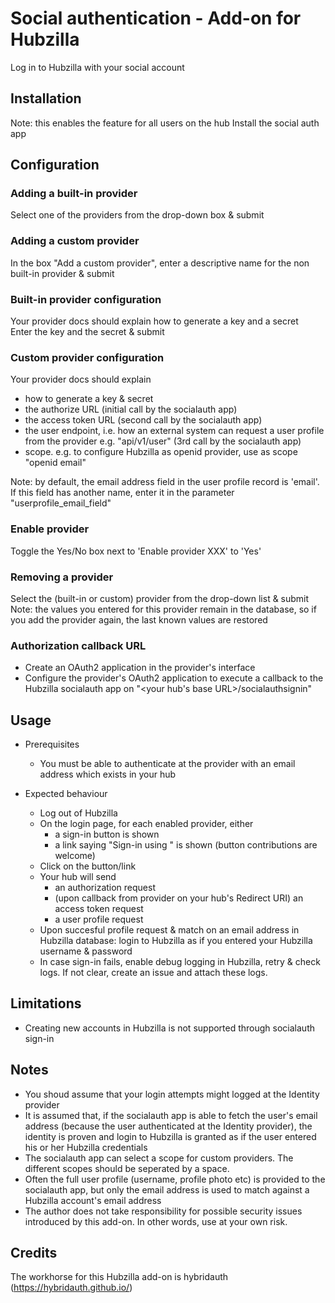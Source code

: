 # Social authentication - Add-on for Hubzilla

Log in to Hubzilla with your social account 

## Installation
Note: this enables the feature for all users on the hub
Install the social auth app

## Configuration

### Adding a built-in provider
Select one of the providers from the drop-down box & submit
 
### Adding a custom provider
In the box "Add a custom provider", enter a descriptive name for the non built-in provider & submit

### Built-in provider configuration
Your provider docs should explain how to generate a key and a secret\
Enter the key and the secret & submit

### Custom provider configuration
Your provider docs should explain 
  - how to generate a key & secret
  - the authorize URL (initial call by the socialauth app)
  - the access token URL (second call by the socialauth app)
  - the user endpoint, i.e. how an external system can request a user profile from the provider e.g. "api/v1/user" (3rd call by the socialauth app)
  - scope. e.g. to configure Hubzilla as openid provider, use as scope "openid email"

Note: by default, the email address field in the user profile record is 'email'. If this field has another name, enter it in the parameter "userprofile_email_field"

### Enable provider
Toggle the Yes/No box next to 'Enable provider XXX' to 'Yes'

### Removing a provider
Select the (built-in or custom) provider from the drop-down list & submit\
Note: the values you entered for this provider remain in the database, so if you add the provider again, the last known values are restored

### Authorization callback URL 
  - Create an OAuth2 application in the provider's interface 
  - Configure the provider's OAuth2 application to execute a callback to the Hubzilla socialauth app on "<your hub's base URL>/socialauthsignin"

## Usage
  * Prerequisites
    - You must be able to authenticate at the provider with an email address which exists in your hub

  * Expected behaviour
    - Log out of Hubzilla
    - On the login page, for each enabled provider, either
      * a sign-in button is shown
      * a link saying "Sign-in using <provider>" is shown (button contributions are welcome)
    - Click on the button/link
    - Your hub will send 
      * an authorization request
      * (upon callback from provider on your hub's Redirect URI) an access token request
      * a user profile request
    - Upon succesful profile request & match on an email address in Hubzilla database: login to Hubzilla as if you entered your Hubzilla username & password
    - In case sign-in fails, enable debug logging in Hubzilla, retry & check logs. If not clear, create an issue and attach these logs. 

## Limitations
  - Creating new accounts in Hubzilla is not supported through socialauth sign-in

## Notes
  * You shoud assume that your login attempts might logged at the Identity provider
  * It is assumed that, if the socialauth app is able to fetch the user's email address (because the user authenticated at the Identity provider), the identity is proven and login to Hubzilla is granted as if the user entered his or her Hubzilla credentials 
  * The socialauth app can select a scope for custom providers. The different scopes should be seperated by a space.
  * Often the full user profile (username, profile photo etc) is provided to the socialauth app, but only the email address is used to match against a Hubzilla account's email address
  * The author does not take responsibility for possible security issues introduced by this add-on. In other words, use at your own risk.

## Credits
The workhorse for this Hubzilla add-on is hybridauth (https://hybridauth.github.io/)
